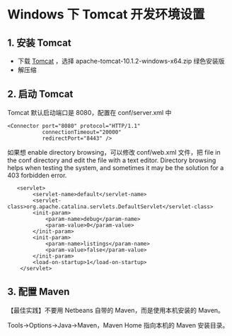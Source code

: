 # Windows 下 Tomcat 开发环境设置

## 1. 安装 Tomcat
- 下载 [Tomcat](https://tomcat.apache.org/index.html) ，选择 apache-tomcat-10.1.2-windows-x64.zip 绿色安装版
- 解压缩

## 2. 启动 Tomcat
Tomcat 默认启动端口是 8080，配置在 conf/server.xml 中
```code
<Connector port="8080" protocol="HTTP/1.1"
           connectionTimeout="20000"
           redirectPort="8443" />
```
如果想 enable directory browsing，可以修改 conf/web.xml 文件，把 file in the conf directory and edit the file with a text editor. Directory browsing helps when testing the system, and sometimes it may be the solution for a 403 forbidden error.
```code
   <servlet>
        <servlet-name>default</servlet-name>
        <servlet-class>org.apache.catalina.servlets.DefaultServlet</servlet-class>
        <init-param>
            <param-name>debug</param-name>
            <param-value>0</param-value>
        </init-param>
        <init-param>
            <param-name>listings</param-name>
            <param-value>false</param-value>
        </init-param>
        <load-on-startup>1</load-on-startup>
    </servlet>
```

## 3. 配置 Maven
【最佳实践】不要用 Netbeans 自带的 Maven，而是使用本机安装的 Maven。

Tools->Options->Java->Maven，Maven Home 指向本机的 Maven 安装目录。


